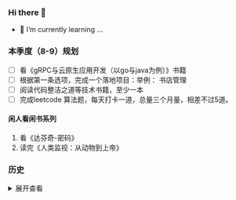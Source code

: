 ### Hi there 👋

- 🌱 I’m currently learning ...



### 本季度（8-9）规划



- [ ] 看《gRPC与云原生应用开发（以go与java为例）》书籍
- [ ] 根据第一条选项，完成一个落地项目：举例： 书店管理
- [ ] 阅读代码整洁之道等技术书籍，至少一本
- [ ] 完成leetcode 算法题，每天打卡一道，总量三个月量，相差不过5道。

#### 闲人看闲书系列

1. 看《达芬奇-密码》
2. 读完《人类监视：从动物到上帝》



### 历史



<details>
	<summary>展开查看</summary>
	 Start from scratch
</details>



